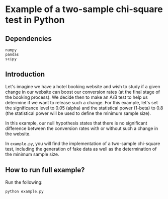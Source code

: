 # Example of a two-sample chi-square test in Python

## Dependencies

```
numpy
pandas
scipy
```

## Introduction

Let's imagine we have a hotel booking website and wish to study if a given change in our website can boost our conversion rates (at the final stage of the booking process). We decide then to make an A/B test to help us determine if we want to release such a change. For this example, let's set the significance level to 0.05 (alpha) and the statistical power (1-beta) to 0.8 (the statistical power will be used to define the minimum sample size).

In this example, our null hypothesis states that there is no significant difference between the conversion rates with or without such a change in the website.

In ```example.py```, you will find the implementation of a two-sample chi-square test, including the generation of fake data as well as the determination of the minimum sample size.

## How to run full example?

Run the following:

```
python example.py
```